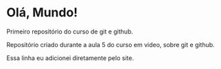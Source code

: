 # Olá, Mundo!
 Primeiro repositório do curso de git e github.

 Repositório criado durante a aula 5 do curso em video, sobre git e github.
 
 Essa linha eu adicionei diretamente pelo site.
